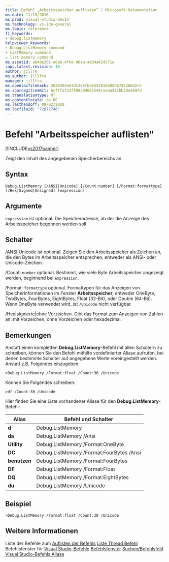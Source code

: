 ```yaml
---
title: Befehl „Arbeitsspeicher auflisten“ | Microsoft-Dokumentation
ms.date: 11/15/2016
ms.prod: visual-studio-dev14
ms.technology: vs-ide-general
ms.topic: reference
f1_keywords:
- debug.listmemory
helpviewer_keywords:
- Debug.ListMemory command
- ListMemory command
- list memory command
ms.assetid: a84de361-a6a6-4f6d-96aa-a0d4a424371e
caps.latest.revision: 18
author: jillre
ms.author: jillfra
manager: jillfra
ms.openlocfilehash: 2630402e03d1256f63e542818a9066745206d2c5
ms.sourcegitcommit: 6cfffa72af599a9d667249caaaa411bb28ea69fd
ms.translationtype: MT
ms.contentlocale: de-DE
ms.lasthandoff: 09/02/2020
ms.locfileid: "72672746"
---
```

# <a name="list-memory-command"></a>Befehl "Arbeitsspeicher auflisten"
[!INCLUDE[vs2017banner](../../includes/vs2017banner.md)]

Zeigt den Inhalt des angegebenen Speicherbereichs an.

## <a name="syntax"></a>Syntax

```
Debug.ListMemory [/ANSI|Unicode] [/Count:number] [/Format:formattype]
[/Hex|Signed|Unsigned] [expression]
```

## <a name="arguments"></a>Argumente
 `expression` ist optional. Die Speicheradresse, ab der die Anzeige des Arbeitsspeicher begonnen werden soll

## <a name="switches"></a>Schalter
 /ANSI&#124;Unicode ist optional. Zeigen Sie den Arbeitsspeicher als Zeichen an, die den Bytes im Arbeitsspeicher entsprechen, entweder als ANSI- oder Unicode-Zeichen.

 /Count: `number` optional. Bestimmt, wie viele Byte Arbeitsspeicher angezeigt werden, beginnend bei `expression`.

 /Format: `formattype` optional. Formattypen für das Anzeigen von Speicherinformationen im Fenster **Arbeitsspeicher**; entweder OneByte, TwoBytes, FourBytes, EightBytes, Float (32-Bit), oder Double (64-Bit). Wenn OneByte verwendet wird, ist `/Unicode` nicht verfügbar.

 /Hex&#124;signierte&#124;ohne Vorzeichen. Gibt das Format zum Anzeigen von Zahlen an: mit Vorzeichen, ohne Vorzeichen oder hexadezimal.

## <a name="remarks"></a>Bemerkungen
 Anstatt einen kompletten **Debug.ListMemory**-Befehl mit allen Schaltern zu schreiben, können Sie den Befehl mithilfe vordefinierter Aliase aufrufen, bei denen bestimmte Schalter auf angegebene Werte voreingestellt werden. Anstatt z.B. Folgendes einzugeben:

```
>Debug.ListMemory /Format:float /Count:30 /Unicode
```

 Können Sie Folgendes schreiben:

```
>df /Count:30 /Unicode
```

 Hier finden Sie eine Liste vorhandener Aliase für den **Debug.ListMemory**-Befehl:

|Alias|Befehl und Schalter|
|-----------|--------------------------|
|**d**|Debug.ListMemory|
|**da**|Debug.ListMemory /Ansi|
|**Utility**|Debug.ListMemory /Format:OneByte|
|**DC**|Debug.ListMemory /Format:FourBytes /Ansi|
|**benutzen**|Debug.ListMemory /Format:FourBytes|
|**DF**|Debug.ListMemory /Format:Float|
|**DQ**|Debug.ListMemory /Format:EightBytes|
|**du**|Debug.ListMemory /Unicode|

## <a name="example"></a>Beispiel

```
>Debug.ListMemory /Format:float /Count:30 /Unicode
```

## <a name="see-also"></a>Weitere Informationen
 Liste der Befehle zum [Auflisten der Befehls](../../ide/reference/list-call-stack-command.md) [Liste Thread Befehl](../../ide/reference/list-threads-command.md) Befehlsfenster für [Visual Studio-Befehle](../../ide/reference/visual-studio-commands.md) [Befehlsfenster](../../ide/reference/command-window.md) [Suchen/Befehlsfeld](../../ide/find-command-box.md) [Visual Studio-Befehls Aliase](../../ide/reference/visual-studio-command-aliases.md)
